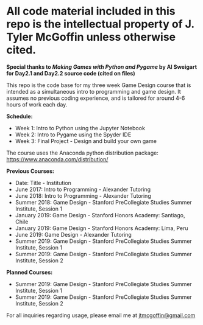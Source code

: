# All code material included in this repo is the intellectual property of J. Tyler McGoffin unless otherwise cited. 

**Special thanks to *Making Games with Python and Pygame* by Al Sweigart for Day2.1 and Day2.2 source code (cited on files)**

This repo is the code base for my three week Game Design course that is intended as a simultaneous intro to programming and game design. It assumes no previous coding experience, and is tailored for around 4-6 hours of work each day.

**Schedule:**
 * Week 1: Intro to Python using the Jupyter Notebook
 * Week 2: Intro to Pygame using the Spyder IDE
 * Week 3: Final Project - Design and build your own game

The course uses the Anaconda python distribution package: https://www.anaconda.com/distribution/

**Previous Courses:**
 * Date: Title - Institution
 * June 2017: Intro to Programming - Alexander Tutoring
 * June 2018: Intro to Programming - Alexander Tutoring
 * Summer 2018: Game Design - Stanford PreCollegiate Studies Summer Institute, Session 1
 * January 2019: Game Design - Stanford Honors Academy: Santiago, Chile 
 * January 2019: Game Design - Stanford Honors Academy: Lima, Peru
 * June 2019: Game Design - Alexander Tutoring
 * Summer 2019: Game Design - Stanford PreCollegiate Studies Summer Institute, Session 1
 * Summer 2019: Game Design - Stanford PreCollegiate Studies Summer Institute, Session 2

**Planned Courses:**
 * Summer 2019: Game Design - Stanford PreCollegiate Studies Summer Institute, Session 1
 * Summer 2019: Game Design - Stanford PreCollegiate Studies Summer Institute, Session 2

For all inquiries regarding usage, please email me at jtmcgoffin@gmail.com
